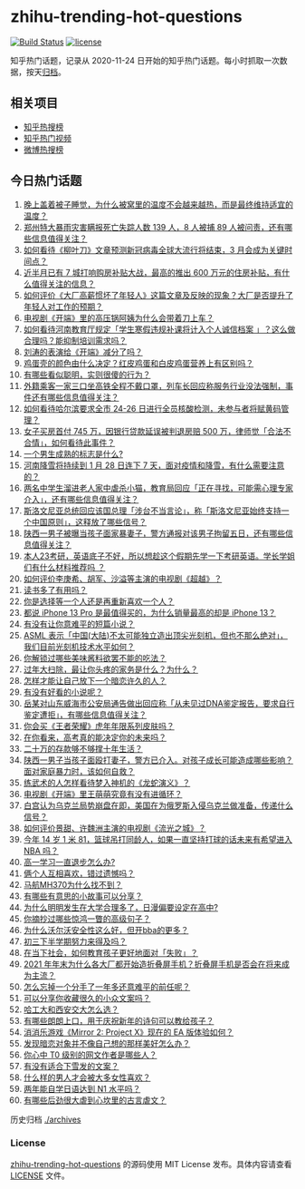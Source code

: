 # zhihu-trending-hot-questions

[![Build Status](https://github.com/justjavac/zhihu-trending-hot-questions/workflows/ci/badge.svg?branch=master)](https://github.com/justjavac/zhihu-trending-hot-questions/actions)
[![license](https://img.shields.io/github/license/justjavac/zhihu-trending-hot-questions)](https://github.com/justjavac/zhihu-trending-hot-questions/blob/master/LICENSE)

知乎热门话题，记录从 2020-11-24 日开始的知乎热门话题。每小时抓取一次数据，按天[归档](./archives)。

## 相关项目

- [知乎热搜榜](https://github.com/justjavac/zhihu-trending-top-search)
- [知乎热门视频](https://github.com/justjavac/zhihu-trending-hot-video)
- [微博热搜榜](https://github.com/justjavac/weibo-trending-hot-search)

## 今日热门话题

<!-- BEGIN -->
<!-- 最后更新时间 Sun Jan 23 2022 01:21:36 GMT+0800 (China Standard Time) -->

1. [晚上盖着被子睡觉，为什么被窝里的温度不会越来越热，而是最终维持适宜的温度？](https://www.zhihu.com/question/512684957)
1. [郑州特大暴雨灾害瞒报死亡失踪人数 139 人，8 人被捕 89 人被问责，还有哪些信息值得关注？](https://www.zhihu.com/question/512721517)
1. [如何看待《柳叶刀》文章预测新冠病毒全球大流行将结束，3 月会成为关键时间点？](https://www.zhihu.com/question/512697160)
1. [近半月已有 7 城打响购房补贴大战，最高的推出 600 万元的住房补贴，有什么值得关注的信息？](https://www.zhihu.com/question/511233783)
1. [如何评价《大厂高薪惯坏了年轻人》这篇文章及反映的现象？大厂是否提升了年轻人对工作的预期？](https://www.zhihu.com/question/512491583)
1. [电视剧《开端》里的高压锅阿姨为什么会带着刀上车？](https://www.zhihu.com/question/511623287)
1. [如何看待河南教育厅规定「学生寒假违规补课将计入个人诚信档案 」？这么做合理吗？能抑制培训需求吗？](https://www.zhihu.com/question/512637257)
1. [刘涛的表演给《开端》减分了吗？](https://www.zhihu.com/question/512634364)
1. [鸡蛋壳的颜色由什么决定？红皮鸡蛋和白皮鸡蛋营养上有区别吗？](https://www.zhihu.com/question/20377638)
1. [有哪些看似聪明，实则很傻的行为？](https://www.zhihu.com/question/60864080)
1. [外籍乘客一家三口坐高铁全程不戴口罩，列车长回应称服务行业没法强制，事件还有哪些信息值得关注？](https://www.zhihu.com/question/512759968)
1. [如何看待哈尔滨要求全市 24-26 日进行全员核酸检测，未参与者将赋黄码管理？](https://www.zhihu.com/question/512880637)
1. [女子买房首付 745 万，因银行贷款延误被判退房赔 500 万，律师觉「合法不合情」，如何看待此事件？](https://www.zhihu.com/question/512643113)
1. [一个男生成熟的标志是什么?](https://www.zhihu.com/question/407184786)
1. [河南降雪将持续到 1 月 28 日连下 7 天，面对疫情和降雪，有什么需要注意的？](https://www.zhihu.com/question/512834941)
1. [两名中学生溜进老人家中虐杀小猫，教育局回应「正在寻找，可能需心理专家介入」，还有哪些信息值得关注？](https://www.zhihu.com/question/512696246)
1. [斯洛文尼亚总统回应该国总理「涉台不当言论」，称「斯洛文尼亚始终支持一个中国原则」，这释放了哪些信号？](https://www.zhihu.com/question/512771362)
1. [陕西一男子被曝当孩子面家暴妻子，警方通报对该男子拘留五日，还有哪些信息值得关注？](https://www.zhihu.com/question/512514949)
1. [本人23考研，英语底子不好，所以想趁这个假期先学一下考研英语。学长学姐们有什么材料推荐吗 ？](https://www.zhihu.com/question/476797589)
1. [如何评价李庚希、胡军、沙溢等主演的电视剧《超越》？](https://www.zhihu.com/question/510308103)
1. [读书多了有用吗？](https://www.zhihu.com/question/511080347)
1. [你是选择等一个人还是再重新喜欢一个人？](https://www.zhihu.com/question/512567144)
1. [都说 iPhone 13 Pro 是最值得买的，为什么销量最高的却是 iPhone 13？](https://www.zhihu.com/question/511465735)
1. [有没有让你意难平的短篇小说？](https://www.zhihu.com/question/366562931)
1. [ASML 表示「中国(大陆)不太可能独立造出顶尖光刻机，但也不那么绝对」，我们目前光刻机技术水平如何？](https://www.zhihu.com/question/512653424)
1. [你解锁过哪些美味酱料欲罢不能的吃法？](https://www.zhihu.com/question/511497396)
1. [过年大扫除，最让你头疼的家务是什么？为什么？](https://www.zhihu.com/question/510397941)
1. [怎样才能让自己放下一个暗恋许久的人？](https://www.zhihu.com/question/512782528)
1. [有没有好看的小说呢？](https://www.zhihu.com/question/508972663)
1. [岳某对山东威海市公安局通告做出回应称「从未见过DNA鉴定报告，要求自行鉴定遭拒」，有哪些信息值得关注？](https://www.zhihu.com/question/512721535)
1. [你会买《王者荣耀》虎年年限系列皮肤吗？](https://www.zhihu.com/question/512472811)
1. [在你看来，高考真的能决定你的未来吗？](https://www.zhihu.com/question/501756275)
1. [二十万的存款够不够撑十年生活？](https://www.zhihu.com/question/512251717)
1. [陕西一男子当孩子面殴打妻子，警方已介入。对孩子成长可能造成哪些影响？面对家庭暴力时，该如何自救？](https://www.zhihu.com/question/512644362)
1. [练武术的人怎样看待梦入神机的《龙蛇演义》？](https://www.zhihu.com/question/47059027)
1. [电视剧《开端》里王萌萌究竟有没有进循环？](https://www.zhihu.com/question/512389757)
1. [白宫认为乌克兰局势崩盘在即，美国在为俄罗斯入侵乌克兰做准备，传递什么信号？](https://www.zhihu.com/question/512359878)
1. [如何评价景甜、许魏洲主演的电视剧《流光之城》？](https://www.zhihu.com/question/512452624)
1. [今年 14 岁 1 米 81，篮球吊打同龄人，如果一直坚持打球的话未来有希望进入 NBA 吗？](https://www.zhihu.com/question/512472909)
1. [高一学习一直退步怎么办?](https://www.zhihu.com/question/512829850)
1. [俩个人互相喜欢，错过遗憾吗？](https://www.zhihu.com/question/508166906)
1. [马航MH370为什么找不到？](https://www.zhihu.com/question/303436006)
1. [有哪些有意思的小故事可以分享？](https://www.zhihu.com/question/36749869)
1. [为什么明明发生在大学合理多了，日漫偏要设定在高中?](https://www.zhihu.com/question/512418692)
1. [你摘抄过哪些惊鸿一瞥的高级句子？](https://www.zhihu.com/question/512385188)
1. [为什么沃尔沃安全性这么好，但开bba的更多？](https://www.zhihu.com/question/461686330)
1. [初三下半学期努力来得及吗？](https://www.zhihu.com/question/511763573)
1. [在当下社会，如何教育孩子更好地面对「失败」？](https://www.zhihu.com/question/512155693)
1. [2021 年年末为什么各大厂都开始造折叠屏手机？折叠屏手机是否会在将来成为主流？](https://www.zhihu.com/question/505973018)
1. [怎么忘掉一个分手了一年多还意难平的前任呢？](https://www.zhihu.com/question/512784824)
1. [可以分享你收藏很久的小众文案吗？](https://www.zhihu.com/question/512145206)
1. [哈工大和西安交大怎么选？](https://www.zhihu.com/question/470162359)
1. [有哪些朗朗上口，用于庆祝新年的诗句可以教给孩子？](https://www.zhihu.com/question/511295440)
1. [消消乐游戏《Mirror 2: Project X》现在的 EA 版体验如何？](https://www.zhihu.com/question/512704848)
1. [发现暗恋对象并不像自己想的那样美好怎么办？](https://www.zhihu.com/question/512738185)
1. [你心中 T0 级别的网文作者是哪些人？](https://www.zhihu.com/question/511902631)
1. [有没有适合下雪发的文案？](https://www.zhihu.com/question/508579714)
1. [什么样的男人才会被大多女性喜欢？](https://www.zhihu.com/question/500690450)
1. [两年能自学日语达到 N1 水平吗？](https://www.zhihu.com/question/41122272)
1. [有哪些后劲很大虐到心坎里的古言虐文？](https://www.zhihu.com/question/472212499)

<!-- END -->

历史归档 [./archives](./archives)

### License

[zhihu-trending-hot-questions](https://github.com/justjavac/zhihu-trending-hot-questions)
的源码使用 MIT License 发布。具体内容请查看 [LICENSE](./LICENSE) 文件。
